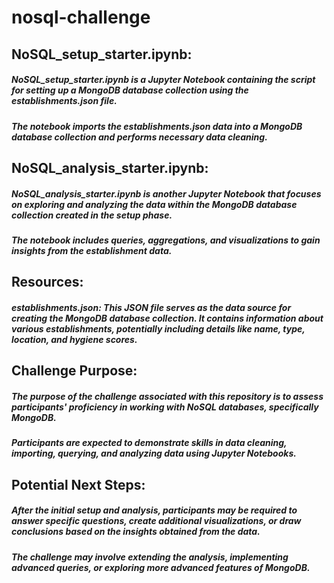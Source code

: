 # nosql-challenge

## NoSQL_setup_starter.ipynb:
##### NoSQL_setup_starter.ipynb is a Jupyter Notebook containing the script for setting up a MongoDB database collection using the establishments.json file.
##### The notebook imports the establishments.json data into a MongoDB database collection and performs necessary data cleaning.

## NoSQL_analysis_starter.ipynb:
##### NoSQL_analysis_starter.ipynb is another Jupyter Notebook that focuses on exploring and analyzing the data within the MongoDB database collection created in the setup phase.
##### The notebook includes queries, aggregations, and visualizations to gain insights from the establishment data.

## Resources:
##### establishments.json: This JSON file serves as the data source for creating the MongoDB database collection. It contains information about various establishments, potentially including details like name, type, location, and hygiene scores.

## Challenge Purpose:
##### The purpose of the challenge associated with this repository is to assess participants' proficiency in working with NoSQL databases, specifically MongoDB.
##### Participants are expected to demonstrate skills in data cleaning, importing, querying, and analyzing data using Jupyter Notebooks.

## Potential Next Steps:
##### After the initial setup and analysis, participants may be required to answer specific questions, create additional visualizations, or draw conclusions based on the insights obtained from the data.
##### The challenge may involve extending the analysis, implementing advanced queries, or exploring more advanced features of MongoDB.
